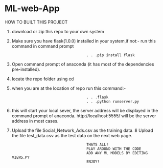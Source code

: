 # ML-web-App
  HOW TO BUILT THIS PROJECT 
   1. download or zip this repo to your own system
   2. Make sure you have flask(1.0.0) installed in your system,if not:-
                                            run this command in command prompt
                                            
                                            
                                            . . .pip install flask
   3. Open command prompt of anaconda (it has most of the dependencies pre-installed).
   4. locate the repo folder using cd <filename>
   5. when you are at the location of repo run this command:-
  
  
                                            . . .flask
                                            . . .python runserver.py
   6. this will start your local sever, the server address will be displayed in the command prompt of anaconda.
      http://localhost:5555/ will be the server address in most cases.
   7. Upload the file Social_Network_Ads.csv as the training data.
   8  Upload the file test_data.csv as the test data on the next web page.
   
                                            THATS ALL!
                                            PLAY AROUND WITH THE CODE
                                            ADD ANY ML MODELS BY EDITING VIEWS.PY
                                            ENJOY!
